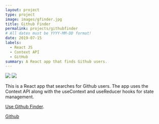 ```yaml
---
layout: project
type: project
image: images/gfinder.jpg
title: Github Finder
permalink: projects/githubfinder
# All dates must be YYYY-MM-DD format!
date: 2019-07-15
labels:
  - React JS
  - Context API
  - GitHub
summary: A React app that finds Github users.
---
```

<div class="ui small rounded images">
<img class="ui image" src="{{ site.baseurl }}/images/gfinder2.jpg">
<img class="ui image" src="{{ site.baseurl }}/images/gfinder1.jpg">
</div>

This is a React app that searches for Github users. The app uses the Context API along with the useContext and useReducer hooks for state management.

[Use Github Finder](https://githubfinderapp2019.netlify.com/).

<a href="https://github.com/PJMantoss/github-finder"><i class="large github icon "></i>Github</a>
